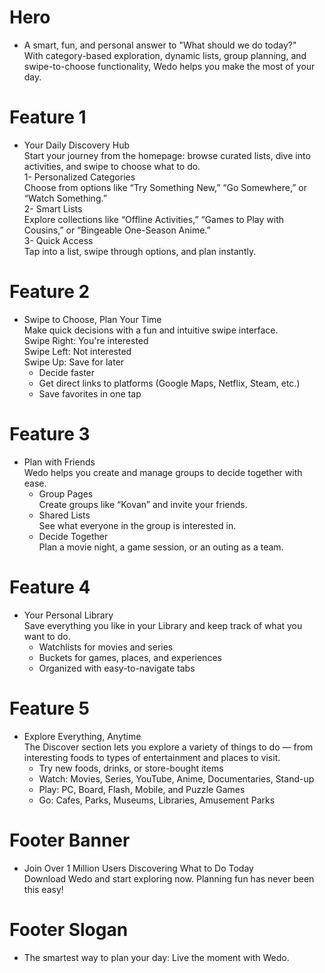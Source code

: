# Hero

- A smart, fun, and personal answer to "What should we do today?"  
  With category-based exploration, dynamic lists, group planning, and swipe-to-choose functionality, Wedo helps you make the most of your day.

# Feature 1

- Your Daily Discovery Hub  
  Start your journey from the homepage: browse curated lists, dive into activities, and swipe to choose what to do.  
  1- Personalized Categories  
  Choose from options like “Try Something New,” “Go Somewhere,” or “Watch Something.”  
  2- Smart Lists  
  Explore collections like “Offline Activities,” “Games to Play with Cousins,” or “Bingeable One-Season Anime.”  
  3- Quick Access  
  Tap into a list, swipe through options, and plan instantly.

# Feature 2

- Swipe to Choose, Plan Your Time  
  Make quick decisions with a fun and intuitive swipe interface.  
  Swipe Right: You're interested  
  Swipe Left: Not interested  
  Swipe Up: Save for later  
  - Decide faster  
  - Get direct links to platforms (Google Maps, Netflix, Steam, etc.)  
  - Save favorites in one tap

# Feature 3

- Plan with Friends  
  Wedo helps you create and manage groups to decide together with ease.  
  - Group Pages  
    Create groups like “Kovan” and invite your friends.  
  - Shared Lists  
    See what everyone in the group is interested in.  
  - Decide Together  
    Plan a movie night, a game session, or an outing as a team.

# Feature 4

- Your Personal Library  
  Save everything you like in your Library and keep track of what you want to do.  
  - Watchlists for movies and series  
  - Buckets for games, places, and experiences  
  - Organized with easy-to-navigate tabs

# Feature 5

- Explore Everything, Anytime  
  The Discover section lets you explore a variety of things to do — from interesting foods to types of entertainment and places to visit.  
  - Try new foods, drinks, or store-bought items  
  - Watch: Movies, Series, YouTube, Anime, Documentaries, Stand-up  
  - Play: PC, Board, Flash, Mobile, and Puzzle Games  
  - Go: Cafes, Parks, Museums, Libraries, Amusement Parks

# Footer Banner

- Join Over 1 Million Users Discovering What to Do Today  
  Download Wedo and start exploring now. Planning fun has never been this easy!

# Footer Slogan

- The smartest way to plan your day: Live the moment with Wedo.